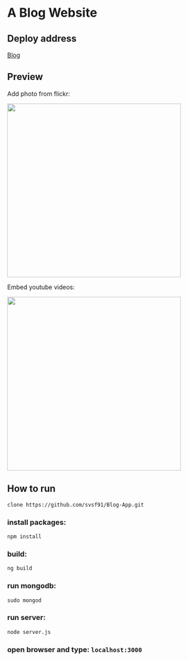 # A Blog Website 
## Deploy address 
[Blog](https://serene-fortress-94809.herokuapp.com/)

## Preview
Add photo from flickr:

<img src="https://github.com/svsf91/Blog-App/blob/master/images/Search%20Flickr.png" width="400">

Embed youtube videos:

<img src="https://github.com/svsf91/Blog-App/blob/master/images/Youtube.png" width="400">

## How to run
```clone https://github.com/svsf91/Blog-App.git```
### install packages:
```npm install```
### build:
```ng build```
### run mongodb:
```sudo mongod```
### run server:
```node server.js```
### open browser and type: ```localhost:3000```
